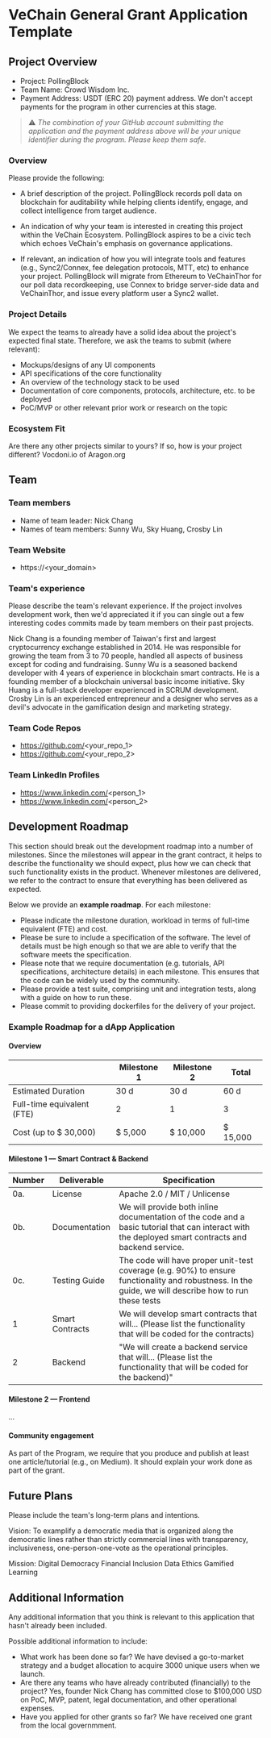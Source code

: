 # VeChain General Grant Application Template

## Project Overview 

- Project: PollingBlock
- Team Name: Crowd Wisdom Inc. 
- Payment Address: USDT (ERC 20) payment address. We don't accept payments for the program in other currencies at this stage.

> ⚠️ *The combination of your GitHub account submitting the application and the payment address above will be your unique identifier during the program. Please keep them safe.*

### Overview

Please provide the following:
- A brief description of the project. 
PollingBlock records poll data on blockchain for auditability while helping clients identify, engage, and collect intelligence from target audience.

- An indication of why your team is interested in creating this project within the VeChain Ecosystem. 
PollingBlock aspires to be a civic tech which echoes VeChain's emphasis on governance applications.

- If relevant, an indication of how you will integrate tools and features (e.g., Sync2/Connex, fee delegation protocols, MTT, etc) to enhance your project. 
PollingBlock will migrate from Ethereum to VeChainThor for our poll data recordkeeping, use Connex to bridge server-side data and VeChainThor, and issue every platform user a Sync2 wallet.

### Project Details

We expect the teams to already have a solid idea about the project's expected final state.
Therefore, we ask the teams to submit (where relevant):
- Mockups/designs of any UI components
- API specifications of the core functionality
- An overview of the technology stack to be used
- Documentation of core components, protocols, architecture, etc. to be deployed
- PoC/MVP or other relevant prior work or research on the topic

### Ecosystem Fit
Are there any other projects similar to yours? If so, how is your project different?
Vocdoni.io of Aragon.org


## Team 

### Team members

- Name of team leader: Nick Chang
- Names of team members: Sunny Wu, Sky Huang, Crosby Lin

### Team Website

- https://<your_domain>

### Team's experience

Please describe the team's relevant experience. If the project involves development work, then we'd appreciated it if you can single out a few interesting codes commits made by team members on their past projects. 

Nick Chang is a founding member of Taiwan's first and largest cryptocurrency exchange established in 2014. He was responsible for growing the team from 3 to 70 people, handled all aspects of business except for coding and fundraising. 
Sunny Wu is a seasoned backend developer with 4 years of experience in blockchain smart contracts. He is a founding member of a blockchain universal basic income initiative.
Sky Huang is a full-stack developer experienced in SCRUM development.
Crosby Lin is an experienced entrepreneur and a designer who serves as a devil's advocate in the gamification design and marketing strategy.

### Team Code Repos

- https://github.com/<your_repo_1>
- https://github.com/<your_repo_2>

### Team LinkedIn Profiles

- https://www.linkedin.com/<person_1>
- https://www.linkedin.com/<person_2>

## Development Roadmap 

This section should break out the development roadmap into a number of milestones. Since the milestones will appear in the grant contract, it helps to describe the functionality we should expect, plus how we can check that such functionality exists in the product. Whenever milestones are delivered, we refer to the contract to ensure that everything has been delivered as expected.

Below we provide an <b>example roadmap</b>. For each milestone:

- Please indicate the milestone duration, workload in terms of full-time equivalent (FTE) and cost. 
- Please be sure to include a specification of the software. The level of details must be high enough so that we are able to verify that the software meets the specification.
- Please note that we require documentation (e.g. tutorials, API specifications, architecture details) in each milestone. This ensures that the code can be widely used by the community.
- Please provide a test suite, comprising unit and integration tests, along with a guide on how to run these.
- Please commit to providing dockerfiles for the delivery of your project.


### Example Roadmap for a dApp Application

#### Overview

|  | Milestone 1 | Milestone 2 | Total |
| - | - |- | - |
| Estimated Duration | 30 d | 30 d | 60 d |
| Full-time equivalent (FTE) | 2 | 1 | 3 |
| Cost (up to $ 30,000) | $ 5,000 | $ 10,000 | $ 15,000|

#### Milestone 1 — Smart Contract & Backend

| Number | Deliverable | Specification |
|-|-|-|
| 0a.| License | Apache 2.0 / MIT / Unlicense |
| 0b. | Documentation | We will provide both inline documentation of the code and a basic tutorial that can interact with the deployed smart contracts and backend service. |
| 0c. | Testing Guide | The code will have proper unit-test coverage (e.g. 90%) to ensure functionality and robustness. In the guide, we will describe how to run these tests |
| 1 | Smart Contracts | We will develop smart contracts that will...  (Please list the functionality that will be coded for the contracts) |
| 2 | Backend | "We will create a backend service that will... (Please list the functionality that will be coded for the backend)" |

#### Milestone 2  —  Frontend

...

#### Community engagement

As part of the Program, we require that you produce and publish at least one article/tutorial (e.g., on Medium). It should explain your work done as part of the grant.

## Future Plans

Please include the team's long-term plans and intentions.

Vision: To examplify a democratic media that is organized along the democratic lines rather than strictly commercial lines with transparency, inclusiveness, one-person-one-vote as the operational principles. 

Mission:
Digital Democracy
Financial Inclusion
Data Ethics
Gamified Learning

## Additional Information 

Any additional information that you think is relevant to this application that hasn't already been included.

Possible additional information to include:
- What work has been done so far? We have devised a go-to-market strategy and a budget allocation to acquire 3000 unique users when we launch.
- Are there any teams who have already contributed (financially) to the project? Yes, founder Nick Chang has committed close to $100,000 USD on PoC, MVP, patent, legal documentation, and other operational expenses.
- Have you applied for other grants so far? We have received one grant from the local governmment.
